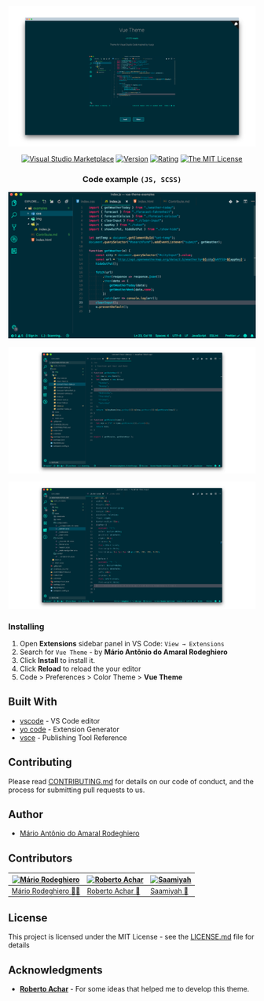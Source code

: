 ![Example3 running](images/vue-theme-page.png)

<div align="center">

[![Visual Studio Marketplace](https://vsmarketplacebadge.apphb.com/installs-short/mariorodeghiero.vue-theme.svg?style=flat-square)](https://marketplace.visualstudio.com/items?itemName=mariorodeghiero.vue-theme)
[![Version](https://vsmarketplacebadge.apphb.com/version-short/mariorodeghiero.vue-theme.svg)](https://marketplace.visualstudio.com/items?itemName=mariorodeghiero.vue-theme)
[![Rating](https://vsmarketplacebadge.apphb.com/rating-short/mariorodeghiero.vue-theme.svg)](https://marketplace.visualstudio.com/items?itemName=mariorodeghiero.vue-theme)
[![The MIT License](https://img.shields.io/badge/license-MIT-blue.svg?style=flat-square)](http://opensource.org/licenses/MIT)

</div>

<div align="center">

### Code example `(JS, SCSS)`

![Example running](images/example-1.png)

![Example2 running](images/example-2.png)

![Example3 running](images/example-3.png)

</div>

### Installing

1.  Open **Extensions** sidebar panel in VS Code: `View → Extensions`
2.  Search for `Vue Theme` - by **Mário Antônio do Amaral Rodeghiero**
3.  Click **Install** to install it.
4.  Click **Reload** to reload the your editor
5.  Code > Preferences > Color Theme > **Vue Theme**

## Built With

- [vscode](https://code.visualstudio.com/download) - VS Code editor
- [yo code](https://code.visualstudio.com/docs/extensions/yocode) - Extension Generator
- [vsce](https://code.visualstudio.com/docs/extensions/publish-extension) - Publishing Tool Reference

## Contributing

Please read [CONTRIBUTING.md](CONTRIBUTING.md) for details on our code of conduct, and the process for submitting pull requests to us.

## Author

- [Mário Antônio do Amaral Rodeghiero](https://github.com/mariorodeghiero)

## Contributors

| [![Mário Rodeghiero](https://avatars0.githubusercontent.com/u/24671133?s=60&v=4)](https://github.com/mariorodeghiero) | [![Roberto Achar](https://avatars2.githubusercontent.com/u/7755073?s=60&v=4)](https://github.com/robertoachar) | [![Saamiyah](https://avatars0.githubusercontent.com/u/7201256?s=60&v=4)](https://github.com/Saamiyah) |
| --------------------------------------------------------------------------------------------------------------------- | -------------------------------------------------------------------------------------------------------------- | ----------------------------------------------------------------------------------------------------- |
| [Mário Rodeghiero 👨‍💻](https://github.com/nesl247)                                                                     | [Roberto Achar 📖](https://github.com/robertoachar)                                                            | [Saamiyah 📖](https://github.com/Saamiyah)                                                            |

## License

This project is licensed under the MIT License - see the [LICENSE.md](LICENSE.md) file for details

## Acknowledgments

- [**Roberto Achar**](https://github.com/robertoachar) - For some ideas that helped me to develop this theme.
